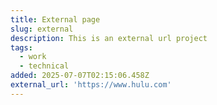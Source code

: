 ```yaml
---
title: External page
slug: external
description: This is an external url project
tags:
  - work
  - technical
added: 2025-07-07T02:15:06.458Z
external_url: 'https://www.hulu.com'
---
```


